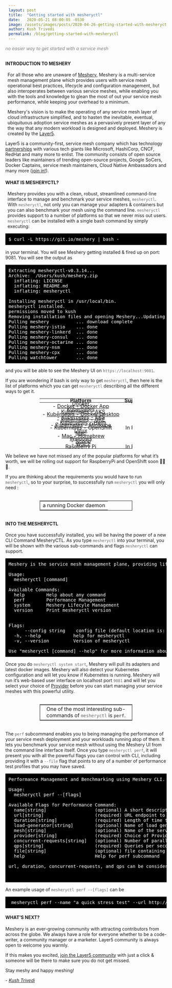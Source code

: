 ```yaml
---
layout: post
title:  "Getting started with mesheryctl"
date:   2020-05-21 08:00:05 -0530
image: /assets/images/posts/2020-04-26-getting-started-with-mesheryctl/mesheryctl.png
author: Kush Trivedi
permalink: /blog/getting-started-with-mesheryctl
---
```

<style>
   kbd, pre, samp {
    background-color: black;
    color: white;
    padding:10px;
  }
  code {
    color: #666;
  }
  table { padding: 0px; margin:auto; min-width:290px; text-align:center; }
</style>
<div class="center" style="color:gray;position:relative;top:-10px;"><i>no easier way to get started with a service mesh</i></div>
<h4 style="text-transform: uppercase;">Introduction to Meshery</h4>
<p style="margin-left:.5em;">
For all those who are unaware of <a href="/meshery">Meshery</a>, Meshery is a multi-service mesh management plane which provides users with service mesh operational best practices, lifecycle and configuration management, but also interoperates between various service meshes, while enabling you with the tools and knowledge to glean the most of out your service mesh performance, while keeping your overhead to a minimum.
</p>
<p style="margin-left:.5em;">
Meshery's vision is to make the operating of any service mesh layer of cloud infrastructure simplified, and to hasten the inevitable, eventual, ubiquituous adoption service meshes as a pervasively present layer of any the way that any modern workload is designed and deployed. Meshery is created by the <a href="/community">Layer5</a>.

Layer5 is a community-first, service mesh company which has technology <a href="partners">partnerships</a> with various tech giants like Microsoft, HashiCorp, CNCF, RedHat and many more to enlist. The community consists of open source leaders like maintainers of trending open-source projects, Google SoCers, Docker Captains, service mesh maintainers, Cloud Native Ambassadors and many more (<a href="http://slack.layer5.io">join in!</a>).
</p>

<h4 style="text-transform: uppercase;">What is mesheryctl?</h4>
<p style="margin-left:.5em;">
Meshery provides you with a clean, robust, streamlined command-line interface to manage and benchmark your service meshes, <code>mesheryctl</code>. With <code>mesheryctl</code>, not only you can manage your adapters & containers but you can also benchmark your mesh using the command line. <code>mesheryctl</code> provides support to a number of platforms so that we never miss out users. <code>mesheryctl</code> can be installed with a single bash command by simply executing:
</p>
<pre>
$ curl -L https://git.io/meshery | bash -
</pre>

in your terminal. You will see Meshery getting installed & fired up on port: 9081.
You will see the output as 


<pre>
Extracting mesheryctl-v0.3.14...
Archive:  /Users/kush/meshery.zip
  inflating: LICENSE
  inflating: README.md
  inflating: mesheryctl

Installing mesheryctl in /usr/local/bin.
mesheryctl installed.
permissions moved to kush
Removing installation files and opening Meshery...Updating Meshery now...
Pulling meshery          ... download complete
Pulling meshery-istio    ... done
Pulling meshery-linkerd  ... done
Pulling meshery-consul   ... done
Pulling meshery-octarine ... done
Pulling meshery-nsm      ... done
Pulling meshery-cpx      ... done
Pulling watchtower       ... done
</pre>

and you will be able to see the Meshery UI on <code>https://localhost:9081</code>.

If you are wondering if bash is only way to get <code>mesheryctl</code>, then here is the list of platforms which you can get <code>mesheryctl</code> describing all the different ways to get it.

<table style="line-height: .15em;white-space: nowrap;max-width:290px;" align="center">
<thead>
<tr>
<th>Platform</th>
<th style="text-align:center">Supported?</th>
</tr>
</thead>
<tbody>
<tr>
<td><a href="https://meshery.layer5.io/docs/installation/docker">Docker</a></td>
<td style="text-align:center">✔️</td>
</tr>
<tr>
<td> - <a href="https://meshery.layer5.io/docs/installation/docker">Docker - Docker App</a></td>
<td style="text-align:center">✔️</td>
</tr>
<tr>
<td><a href="https://meshery.layer5.io/docs/installation/kubernetes">Kubernetes</a></td>
<td style="text-align:center">✔️</td>
</tr>
<tr>
<td> - <a href="https://meshery.layer5.io/docs/installation/aks">Kubernetes - AKS</a></td>
<td style="text-align:center">✔️</td>
</tr>
<tr>
<td> - <a href="https://meshery.layer5.io/docs/installation#mac-or-linux">Kubernetes - Docker Desktop</a></td>
<td style="text-align:center">✔️</td>
</tr>
<tr>
<td> - <a href="https://meshery.layer5.io/docs/installation/eks">Kubernetes - EKS</a></td>
<td style="text-align:center">✔️</td>
</tr>
<tr>
<td> - <a href="https://meshery.layer5.io/docs/installation/gke">Kubernetes - GKE</a></td>
<td style="text-align:center">✔️</td>
</tr>
<tr>
<td> - <a href="https://meshery.layer5.io/docs/installation/kubernetes#helm">Kubernetes - Helm</a></td>
<td style="text-align:center">✔️</td>
</tr>
<tr>
<td> - <a href="https://meshery.layer5.io/docs/installation/minikube">Kubernetes - Minikube</a></td>
<td style="text-align:center">✔️</td>
</tr>
<tr>
<td> - Kubernetes - OpenShift</td>
<td style="text-align:center">In Progress</td>
</tr>
<tr>
<td><a href="https://meshery.layer5.io/docs/installation#mac-or-linux">Linux</a></td>
<td style="text-align:center">✔️</td>
</tr>
<tr>
<td><a href="https://meshery.layer5.io/docs/installation#mac-or-linux">Mac</a></td>
<td style="text-align:center">✔️</td>
</tr>
<tr>
<td> - <a href="https://meshery.layer5.io/docs/installation#mac-or-linux">Mac - Homebrew</a></td>
<td style="text-align:center">✔️</td>
</tr>
<tr>
<td><a href="https://meshery.layer5.io/docs/installation#windows">Windows</a></td>
<td style="text-align:center">✔️</td>
</tr>
<tr>
<td> - <a href="https://meshery.layer5.io/docs/installation#windows">Scoop</a></td>
<td style="text-align:center">✔️</td>
</tr>
<tr>
<td> - <a href="https://meshery.layer5.io/docs/installation/wsl2">WSL2</a></td>
<td style="text-align:center">✔️</td>
</tr>
<tr>
<td>Raspberry Pi</td>
<td style="text-align:center">In Progress</td>
</tr>
</tbody>
</table>


We believe we have not missed any of the popular platforms for what it’s worth, we will be rolling out support for RaspberryPi and OpenShift soon 🎉🎉🎉.

If you are thinking about the requirements you would have to run <code>mesheryctl</code>, so to your surprise, to successfully run <code>mesheryctl</code> you will only need :

<table align="center" style="margin-top:2em; margin-bottom:2em;width:50%;border: 2px solid gray;"><tr><td style="text-align:center;">a running Docker daemon</td></tr></table>

<h4 style="text-transform: uppercase;">Into the MesheryCTL</h4>

Once you have successfully installed, you will be having the power of a new CLI Command MesheryCTL. As you type <code>mesheryctl</code> into your terminal, you will be shown with the various sub-commands and flags <code>mesheryctl</code> can support.

<pre>
Meshery is the service mesh management plane, providing lifecycle, performance, and configuration management of service meshes and their workloads.

Usage:
  mesheryctl [command]

Available Commands:
  help        Help about any command
  perf        Performance Management
  system      Meshery Lifecyle Management
  version     Print mesheryctl version


Flags:
      --config string    config file (default location is: $HOME/.meshery//meshery.yaml)
  -h, --help            help for mesheryctl
  -v, --version         Version of mesheryctl

Use "mesheryctl [command] --help" for more information about a command.
</pre>

Once you do <code>mesheryctl system start</code>, Meshery will pull its adapters and latest docker images. Meshery will also detect your Kubernetes configuration and will let you know if Kubernetes is running. Meshery will run it’s web-based user interface on localhost port <code>9081</code> and will let you select your choice of <a href="https://meshery.layer5.io/docs/extensibility#Providers">Provider</a> before you can start managing your service meshes with this powerful utility.

<table align="center" style="margin-top:2em; margin-bottom:2em;width:50%;border: 2px solid gray;"><tr><td style="text-align:center;">One of the most interesting sub-commands of <code>mesheryctl</code> is <strong><code>perf</code></strong>.</td></tr></table>

The <code>perf</code> subcommand enables you to being managing the performance of your service mesh deployment and your workloads running atop of them. It lets you benchmark your service mesh without using the Meshery UI from the command line interface itself. Once you type <code>mesheryctl perf</code>, it will present you with all the powerful flags you can control with CLI, including providing it with a <code>--file</code> flag that points to any of a number of performance test profiles that you may have saved.

<pre>
Performance Management and Benchmarking using Meshery CLI.

Usage:
  mesheryctl perf --[flags]

Available Flags for Performance Command:
  name[string]                  (optional) A short descriptor to serve as reference for this test. If not provided, a random name will be generate.
  url[string]                   (required) URL endpoint to send requests.
  duration[string]              (required) Length of time to perform test (e.g 30s, 15m, 1hr). See standard notation https://golang.org/pkg/time/#ParseDuration
  load-generator[string]        (optional) Name of load generator to be used to perform test (default: "fortio")
  mesh[string]                  (optional) Name of the service mesh to be tested (default: "None")
  provider[string]              (required) Choice of Provider (default: "Meshery")
  concurrent-requests[string]   (optional) Number of parallel requests to be sent (default: "1")
  qps[string]                   (required) Queries per second (default: "0")
  file[string]                  (optional) file containing SMPS-compatible test configuration. See https://github.com/layer5io/service-mesh-performance-specification
  help                          Help for perf subcommand

url, duration, concurrent-requests, and qps can be considered optional flags if specified through an SMPS compatible yaml file using --file


</pre>

An example usage of <code>mesheryctl perf --[flags]</code> can be

<pre>
 mesheryctl perf --name "a quick stress test" --url http://192.168.1.15/productpage --qps 300 --concurrent-requests 2 --duration 30s --token "provider=Meshery"
</pre>

<h4 style="text-transform: uppercase;">What's next?</h4>

Meshery is an ever-growing community with attracting contributors from across the globe. We always have a role for everyone whether to be a code-writer, a community manager or a marketer. Layer5 community is always open to welcome you warmly.

If this makes you excited, [join the Layer5 community](http://slack.layer5.io) with just a click & someone will be there to make sure you do not get missed.

Stay meshy and happy meshing!

\- _[Kush Trivedi](https://github.com/kushthedude)_
